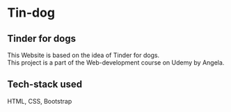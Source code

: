 # Tin-dog   
## Tinder for dogs  
This Website is based on the idea of Tinder for dogs.  
This project is a part of the Web-development course on Udemy by Angela.  
## Tech-stack used  
HTML, CSS, Bootstrap  

